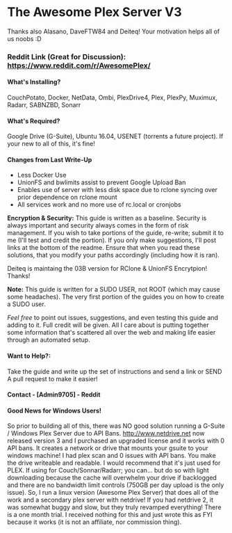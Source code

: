 # The Awesome Plex Server V3

Thanks also Alasano, DaveFTW84 and Deiteq! Your motivation helps all of us noobs :D

### Reddit Link (Great for Discussion): https://www.reddit.com/r/AwesomePlex/

#### What's Installing?

CouchPotato, Docker, NetData, Ombi, PlexDrive4, Plex, PlexPy, Muximux, Radarr, SABNZBD, Sonarr

#### What's Required?
Google Drive (G-Suite), Ubuntu 16.04, USENET (torrents a future project).  If your new to all of this, it's fine!

#### Changes from Last Write-Up
 - Less Docker Use
 - UnionFS and bwlimits assist to prevent Google Upload Ban
 - Enables use of server with less disk space due to rclone syncing over prior dependence on rclone mount
 - All services work and no more use of rc.local or cronjobs

**Encryption & Security:** This guide is written as a baseline.  Security is always important and security always comes in the form of risk management.  If you wish to take portions of the guide, re-write; submit it to me (I'll test and credit the portion).  If you only make suggestions, I'll post links at the bottom of the readme.  Ensure that when you read these solutions, that you modify your paths accordingly (including how it is ran).

Deiteq is maintaing the 03B version for RClone & UnionFS Encrytpion! Thanks!

**Note:** This guide is written for a SUDO USER, not ROOT (which may cause some headaches).  The very first portion of the guides you on how to create a SUDO user.

*Feel free* to point out issues, suggestions, and even testing this guide and adding to it.  Full credit will be given.  All I care about is putting together some information that's scattered all over the web and making life easier through an automated setup.

#### Want to Help?:
Take the guide and write up the set of instructions and send a link or SEND A pull request to make it easier!

#### Contact  - [Admin9705] - Reddit

#### Good News for Windows Users! 
So prior to building all of this, there was NO good solution running a G-Suite / Windows Plex Server due to API Bans. http://www.netdrive.net now released version 3 and I purchased an upgraded license and it works with 0 API bans.  It creates a network or drive that mounts your gsuite to your windows machine!  I had plex scan and 0 issues with API bans.  You make the drive writeable and readable.  I would recommend that it's just used for PLEX.  If using for Couch/Sonnar/Radarr; you can... but do so with light downloading because the cache will overwhelm your drive if backlogged and there are no bandwidth limit controls (750GB per day upload is the only issue).  So, I run a linux version (Awesome Plex Server) that does all of the work and a secondary plex server with netdrive! If you had netdrive 2, it was somewhat buggy and slow, but they truly revamped everything! There is a one month trial. I received nothing for this and just wrote this as FYI because it works (it is not an affiliate, nor commission thing).

